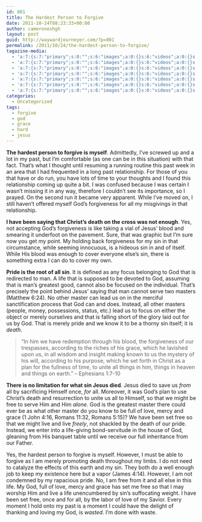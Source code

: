 ```yaml
---
id: 801
title: The Hardest Person to Forgive
date: 2011-10-24T08:23:33+00:00
author: cameroneshgh
layout: post
guid: http://waywardjourneyer.com/?p=801
permalink: /2011/10/24/the-hardest-person-to-forgive/
tagazine-media:
  - 'a:7:{s:7:"primary";s:0:"";s:6:"images";a:0:{}s:6:"videos";a:0:{}s:11:"image_count";s:1:"0";s:6:"author";s:8:"19879429";s:7:"blog_id";s:8:"19280981";s:9:"mod_stamp";s:19:"2011-10-24 12:23:33";}'
  - 'a:7:{s:7:"primary";s:0:"";s:6:"images";a:0:{}s:6:"videos";a:0:{}s:11:"image_count";s:1:"0";s:6:"author";s:8:"19879429";s:7:"blog_id";s:8:"19280981";s:9:"mod_stamp";s:19:"2011-10-24 12:23:33";}'
  - 'a:7:{s:7:"primary";s:0:"";s:6:"images";a:0:{}s:6:"videos";a:0:{}s:11:"image_count";s:1:"0";s:6:"author";s:8:"19879429";s:7:"blog_id";s:8:"19280981";s:9:"mod_stamp";s:19:"2011-10-24 12:23:33";}'
  - 'a:7:{s:7:"primary";s:0:"";s:6:"images";a:0:{}s:6:"videos";a:0:{}s:11:"image_count";s:1:"0";s:6:"author";s:8:"19879429";s:7:"blog_id";s:8:"19280981";s:9:"mod_stamp";s:19:"2011-10-24 12:23:33";}'
  - 'a:7:{s:7:"primary";s:0:"";s:6:"images";a:0:{}s:6:"videos";a:0:{}s:11:"image_count";s:1:"0";s:6:"author";s:8:"19879429";s:7:"blog_id";s:8:"19280981";s:9:"mod_stamp";s:19:"2011-10-24 12:23:33";}'
  - 'a:7:{s:7:"primary";s:0:"";s:6:"images";a:0:{}s:6:"videos";a:0:{}s:11:"image_count";s:1:"0";s:6:"author";s:8:"19879429";s:7:"blog_id";s:8:"19280981";s:9:"mod_stamp";s:19:"2011-10-24 12:23:33";}'
  - 'a:7:{s:7:"primary";s:0:"";s:6:"images";a:0:{}s:6:"videos";a:0:{}s:11:"image_count";s:1:"0";s:6:"author";s:8:"19879429";s:7:"blog_id";s:8:"19280981";s:9:"mod_stamp";s:19:"2011-10-24 12:23:33";}'
categories:
  - Uncategorized
tags:
  - forgive
  - god
  - grace
  - hard
  - jesus
---
```

**The hardest person to forgive is myself**. Admittedly, I&#8217;ve screwed up and a lot in my past, but I&#8217;m comfortable (as one can be in this situation) with that fact. That&#8217;s what I thought until resuming a running routine this past week in an area that I had frequented in a long past relationship. For those of you that have or do run, you have lots of time to your thoughts and I found this relationship coming up quite a bit. I was confused because I was certain I wasn&#8217;t missing it in any way, therefore I couldn&#8217;t see its importance, so I prayed. On the second run it became very apparent. While I&#8217;ve moved on, I still haven&#8217;t offered myself God&#8217;s forgiveness for all my misgivings in that relationship.

**I have been saying that Christ&#8217;s death on the cross was not enough**. Yes, not accepting God&#8217;s forgiveness is like taking a vial of Jesus&#8217; blood and smearing it underfoot on the pavement. Sure, that was graphic but I&#8217;m sure now you get my point. My holding back forgiveness for my sin in that circumstance, while seeming innocuous, is a hideous sin in and of itself. While His blood was enough to cover everyone else&#8217;s sin, there is something extra I can do to cover my own.

**Pride is the root of all sin**. It is defined as any focus belonging to God that is redirected to man. A life that is supposed to be devoted to God, assuming that is man&#8217;s greatest good, cannot also be focused on the individual. That&#8217;s precisely the point behind Jesus&#8217; saying that man cannot serve two masters (Matthew 6:24). No other master can lead us on in the merciful sanctification process that God can and does. Instead, all other masters (people, money, possessions, status, etc.) lead us to focus on either the object or merely ourselves and that is falling short of the glory laid out for us by God. That is merely pride and we know it to be a thorny sin itself; it is _death_.

> &#8220;In him we have redemption through his blood, the forgiveness of our trespasses, according to the riches of his grace, which he lavished upon us, in all wisdom and insight making known to us the mystery of his will, according to his purpose, which he set forth in Christ as a plan for the fullness of time, to unite all things in him, things in heaven and things on earth.&#8221; &#8211; Ephesians 1:7-10

**There is no limitation for what sin Jesus died**. Jesus died to save us _from_ all by sacrificing Himself once, _for_ all. Moreover, it was God&#8217;s plan to use Christ&#8217;s death and resurrection to unite us all to Himself, so that we might be free to serve Him and Him _alone_. God is the greatest master there could ever be as what other master do you know to be full of love, mercy and grace (1 John 4:16, Romans 11:32, Romans 5:15)? We have been set free so that we might live and live _freely_, not shackled by the death of our pride. Instead, we enter into a life-giving bond-servitude in the house of God, gleaning from His banquet table until we receive our full inheritance from our Father.

Yes, the hardest person to forgive is myself. However, I must be able to forgive as I am merely promoting death throughout my limbs. I do not need to catalyze the effects of this earth and my sin. They both do a well enough job to keep my existence here but a vapor (James 4:14). However, I am not condemned by my rapacious pride. No, I am free from it and all else in this life. My God, full of love, mercy and grace has set me free so that I may worship Him and live a life unencumbered by sin&#8217;s suffocating weight. I have been set free, once and for all, by the labor of love of my Savior. Every moment I hold onto my past is a moment I could have the delight of thanking and loving my God, is _wasted_. I&#8217;m done with waste.